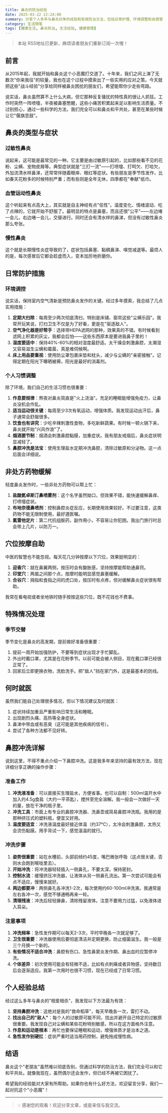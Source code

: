 ```yaml
---
title: 鼻炎的防治经验
date: 2025-03-22 22:24:00
summary: 分享个人多年与鼻炎抗争的经验和有效防治方法，包括日常护理、环境调整和自我管理等多方面建议。
category: 生活随笔
tags: [健康生活, 鼻炎防治, 生活经验, 健康管理]
---
```


> 本站 RSS地址已更新，麻烦读者朋友们重新订阅一次喔！

## 前言

从2015年起，我就开始和鼻炎这个小恶魔打交道了。十年来，我们之间上演了无数次"你来我往"的较量，我也在这个过程中摸索出了一些实用的应对之策。今天就把这些"战斗经验"分享给同样被鼻炎困扰的朋友们，希望能帮你少走些弯路。

说实话，鼻炎虽然算不上什么大病，但它那种反复骚扰的特性真的很让人抓狂。工作时突然一阵喷嚏，半夜被鼻塞憋醒，这些小痛苦积累起来足以影响生活质量。不过别担心，通过一些科学的方法，我们完全可以和鼻炎和平共处，甚至在某些时候让它"偃旗息鼓"。

## 鼻炎的类型与症状

### 过敏性鼻炎

说起来，这可能是最常见的一种。它主要是由过敏原引起的，比如那些看不见的花粉、尘螨、宠物皮屑等。典型症状就是"三打一流"——打喷嚏、打呵欠、打哈欠，外加流清水样鼻涕，还常常伴随着眼痒、眼红等症状。有些朋友是季节性发作，比如春天花粉多的时候特别严重；而有些则是全年无休，四季都在"奉献"纸巾。

### 血管运动性鼻炎

这个听起来有点高大上，其实就是自主神经有点"任性"。温度变化、情绪波动、吃了点辣的，它就开始不舒服了。最明显的特点是鼻塞，而且还很"公平"——左边堵一会儿，右边堵一会儿，交替进行。同时还会有清水样的鼻涕，但没有过敏性鼻炎那么夸张。

### 慢性鼻炎

这个就是长期慢性炎症导致的了，症状包括鼻塞、黏稠鼻涕、嗅觉减退等。最烦人的是，每次感冒后它都会趁虚而入，变本加厉地折磨你。

## 日常防护措施

### 环境调控

说实话，保持室内空气清新是预防鼻炎发作的关键。经过多年摸索，我总结了几点实用措施：

1. **定期大扫除**：每周至少两次彻底清扫，特别是床铺、窗帘这些"尘螨乐园"。我常开玩笑说，打扫卫生不仅是为了好看，更是在"驱逐敌人"。
2. **空气净化器是好帮手**：选择带HEPA滤网的那种，效果真的不错。有时候看到滤网上积累的灰尘，我都会后怕——这些东西原本是要进我鼻子里的！
3. **湿度要适中**：保持40%-60%的相对湿度最舒适。太干燥会刺激鼻腔，太潮湿又容易滋生尘螨和霉菌，真是难伺候啊。
4. **床上用品要重视**：使用防尘罩包裹床垫和枕头，减少与尘螨的"亲密接触"。记得定期在阳光下曝晒被褥，阳光是最好的消毒剂。

### 个人习惯调整

除了环境，我们自己的生活习惯也很重要：

1. **作息要规律**：熬夜对鼻炎简直是"火上浇油"。充足的睡眠能增强免疫力，让鼻炎没机会作乱。
2. **适当运动很关键**：每周至少3次有氧运动，增强体质。我发现运动出汗后，鼻子通常会舒服很多。
3. **饮食也有讲究**：少吃辛辣刺激性食物，多吃新鲜蔬果。有时候一顿火锅下来，鼻炎就开始"兴风作浪"了。
4. **烟酒要节制**：烟酒会刺激鼻腔黏膜，加重症状。我有朋友戒烟后，鼻炎症状明显减轻了。
5. **鼻腔冲洗是法宝**：使用生理盐水定期冲洗鼻腔，清除过敏原和分泌物。这一点后面会详细说。

## 非处方药物缓解

轻度鼻炎发作时，一些非处方药物可以帮上忙：

1. **盐酸氮卓斯汀鼻喷雾剂**：这个名字虽然拗口，但效果不错，能快速缓解鼻痒、打喷嚏症状。
2. **布地奈德鼻喷剂**：控制鼻腔炎症反应，长期使用效果较好。不过要注意，这类药物不能无限制使用，最好遵医嘱。
3. **氯雷他定片**：第二代抗组胺药，副作用小，不容易让你犯困。我出门旅行时总会带上几片，以防万一。

## 穴位按摩自助

中医的智慧也不能忽视。每天花几分钟按摩以下穴位，效果挺明显的：

1. **迎香穴**：就在鼻翼两侧，按压时会有酸胀感，坚持按摩能帮助通鼻窍。
2. **印堂穴**：两眉之间那个点，按摩时能明显感觉鼻塞缓解。
3. **合谷穴**：拇指和食指之间的虎口处，按压时有点疼，但对缓解鼻炎症状很有帮助。

我常在看电视或者坐地铁时随手按按这些穴位，既不花钱也不费事。

## 特殊情况处理

### 季节交替

季节变化是鼻炎的高发期，提前做好准备很重要：

1. 提前一周开始加强防护，不要等到症状出现才手忙脚乱。
2. 外出时戴口罩，尤其是在花粉季节。以前可能会被人侧目，现在戴口罩已经很正常了。
3. 回家后立即更换衣物，洗脸洗手。把"敌人"挡在家门外，这是最基本的防线。

## 何时就医

虽然我们能自己处理很多情况，但以下情况建议及时就医：

1. 症状持续加重且严重影响日常生活和睡眠。
2. 出现剧烈头痛、高热等全身症状。
3. 鼻涕中带血或有恶臭（这可能是其他疾病的信号）。
4. 尝试了各种方法都不见好转。

## 鼻腔冲洗详解

说到这里，不得不重点介绍一下鼻腔冲洗。这是我多年来坚持的最有效方法，现在详细分享正确的操作步骤：

### 准备工作

1. **冲洗液准备**：可以直接买生理盐水，方便省事。也可以自制：500ml温开水中加入约4.5g食盐（大约一平茶匙），搅拌至完全溶解。我一般会一次做好一天的量，放在干净的瓶子里。
2. **冲洗工具**：市面上有专业的鼻腔冲洗器、洗鼻壶或简易鼻腔冲洗瓶。我用的是那种挤压式的塑料瓶，便宜又好用。
3. **温度要适宜**：冲洗液温度最好接近体温（约37℃），太冷会刺激鼻腔，太热又会烫伤黏膜。用手背试一下，感觉温温的就行。

### 冲洗步骤

1. **姿势很重要**：站在水槽前，头部前倾约45度，嘴巴微张呼吸（这点很关键，否则水会跑到喉咙里去）。
2. **开始冲洗**：将冲洗器轻轻插入一侧鼻孔，不要太深，保持密封。
3. **控制水流**：缓慢挤压冲洗器，让液体从另一侧鼻孔流出。第一次尝试可能会有点不适应，慢慢来就好。
4. **两边都要冲**：两侧鼻孔各冲洗1-2次，每次使用约60-100ml冲洗液。我通常是左右各冲一次，感觉不够通畅再来一轮。
5. **清理残液**：冲洗后轻轻擤鼻，清除残留液体。注意不要用力过猛，以免液体进入耳朵。

### 注意事项

1. **冲洗频率**：急性发作期可以每天2-3次，平时早晚各一次就足够了。
2. **卫生很重要**：冲洗器使用后要彻底清洁并定期更换，防止细菌滋生。我一般是三个月换一个新的。
3. **有些情况不适合冲洗**：鼻腔有伤口、急性鼻窦炎发作期、鼻出血时应暂停冲洗。
4. **个体差异**：初次使用可能会有轻微不适，比如有点刺痛或者异物感，坚持数日后会逐渐适应。我第一次用时也很不习惯，现在已经成了日常习惯。

## 个人经验总结

经过这么多年与鼻炎的"相爱相杀"，我发现以下方法最为有效：

1. **坚持鼻腔冲洗**：这绝对是我的"救命稻草"，每天早晚各一次，雷打不动。
2. **找出自己的"敌人"**：每个人的过敏原可能不同，找出并避开自己特定的过敏原很重要。我发现自己对尘螨和某些花粉特别敏感，所以在这方面格外注意。
3. **作息和运动是根本**：再忙也要保证睡眠和运动，增强体质才是治本之道。
4. **急性发作别硬扛**：症状严重时适当用药控制，避免拖成慢性病。

## 结语

鼻炎这个"老朋友"虽然难以彻底告别，但通过科学的防治方法，我们完全可以和它和平共处。就像我现在，虽然偶尔还会发作，但已经不再被它困扰了。

希望我的经验能对大家有所帮助。如果你也有什么好方法，欢迎留言分享，我们一起对抗这个"小恶魔"！

---

> 💡 感谢您的观看！欢迎分享文章，或是来信与我交流。
